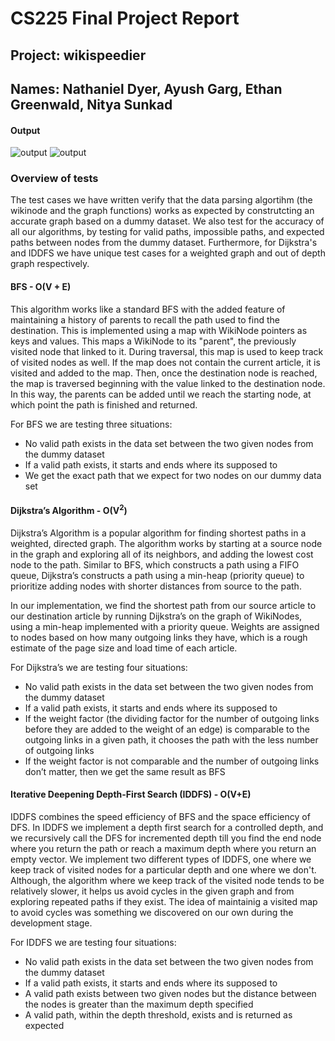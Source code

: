 # CS225 Final Project Report
## Project: wikispeedier
## Names: Nathaniel Dyer, Ayush Garg, Ethan Greenwald, Nitya Sunkad


#### Output
![output](/Output_PNG/Result.png)
![output](/Output_PNG/Result2.png)

### Overview of tests
The test cases we have written verify that the data parsing algortihm (the wikinode and the graph functions) works as expected by construtcting an accurate graph based on a dummy dataset. We also test for the accuracy of all our algorithms, by testing for valid paths, impossible paths, and expected paths between nodes from the dummy dataset. Furthermore, for Dijkstra's and IDDFS we have unique test cases for a weighted graph and out of depth graph respectively.

#### BFS - O(V + E)
This algorithm works like a standard BFS with the added feature of maintaining a history of parents to recall the path used to find the destination. This is implemented using a map with WikiNode pointers as keys and values. This maps a WikiNode to its "parent", the previously visited node that linked to it. During traversal, this map is used to keep track of visited nodes as well. If the map does not contain the current article, it is visited and added to the map. Then, once the destination node is reached, the map is traversed beginning with the value linked to the destination node. In this way, the parents can be added until we reach the starting node, at which point the path is finished and returned.

For BFS we are testing three situations:
* No valid path exists in the data set between the two given nodes from the dummy dataset
* If a valid path exists, it starts and ends where its supposed to
* We get the exact path that we expect for two nodes on our dummy data set

#### Dijkstra’s Algorithm - O(V<sup>2</sup>)
Dijkstra’s Algorithm is a popular algorithm for finding shortest paths in a weighted, directed graph. The algorithm works by starting at a source node in the graph and exploring all of its neighbors, and adding the lowest cost node to the path. Similar to BFS, which constructs a path using a FIFO queue, Dijkstra’s constructs a path using a min-heap (priority queue) to prioritize adding nodes with shorter distances from source to the path.

In our implementation, we find the shortest path from our source article to our destination article by running Dijkstra’s on the graph of WikiNodes, using a min-heap implemented with a priority queue. Weights are assigned to nodes based on how many outgoing links they have, which is a rough estimate of the page size and load time of each article.

For Dijkstra’s we are testing four situations:
* No valid path exists in the data set between the two given nodes from the dummy dataset
* If a valid path exists, it starts and ends where its supposed to
* If the weight factor (the dividing factor for the number of outgoing links before they are added to the weight of an edge) is comparable to the outgoing links in a given path, it chooses the path with the less number of outgoing links
* If the weight factor is not comparable and the number of outgoing links don’t matter, then we get the same result as BFS

#### Iterative Deepening Depth-First Search (IDDFS) - O(V+E)
IDDFS combines the speed efficiency of BFS and the space efficiency of DFS. In IDDFS we implement a depth first search for a controlled depth, and we recursively call the DFS for incremented depth till you find the end node where you return the path or reach a maximum depth where you return an empty vector. We implement two different types of IDDFS, one where we keep track of visited nodes for a particular depth and one where we don't. Although, the algorithm where we keep track of the visited node tends to be relatively slower, it helps us avoid cycles in the given graph and from exploring repeated paths if they exist. The idea of maintainig a visited map to avoid cycles was something we discovered on our own during the development stage.

For IDDFS we are testing four situations:
* No valid path exists in the data set between the two given nodes from the dummy dataset
* If a valid path exists, it starts and ends where its supposed to
* A valid path exists between two given nodes but the distance between the nodes is greater than the maximum depth specified
* A valid path, within the depth threshold, exists and is returned as expected
